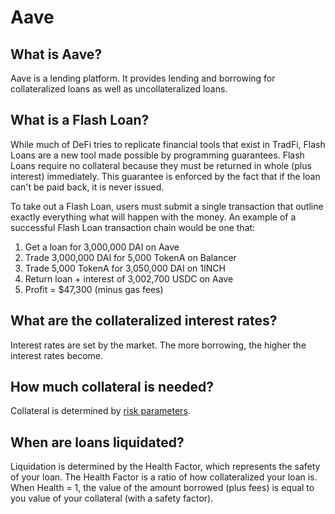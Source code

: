 # Aave

## What is Aave?

Aave is a lending platform. It provides lending and borrowing for collateralized loans as well as uncollateralized loans.

## What is a Flash Loan?

While much of DeFi tries to replicate financial tools that exist in TradFi, Flash Loans are a new tool made possible by programming guarantees. Flash Loans require no collateral because they must be returned in whole \(plus interest\) immediately. This guarantee is enforced by the fact that if the loan can't be paid back, it is never issued. 

To take out a Flash Loan, users must submit a single transaction that outline exactly everything what will happen with the money. An example of a successful Flash Loan transaction chain would be one that:

1. Get a loan for 3,000,000 DAI on Aave
2. Trade 3,000,000 DAI for 5,000 TokenA on Balancer
3. Trade 5,000 TokenA for 3,050,000 DAI on 1INCH
4. Return loan + interest of 3,002,700 USDC on Aave
5. Profit = $47,300 \(minus gas fees\)

## What are the collateralized interest rates?

Interest rates are set by the market. The more borrowing, the higher the interest rates become. 

## How much collateral is needed?

Collateral is determined by [risk parameters](https://docs.aave.com/risk/asset-risk/risk-parameters). 

## When are loans liquidated?

Liquidation is determined by the Health Factor, which represents the safety of your loan. The Health Factor is a ratio of how collateralized your loan is. When Health = 1, the value of the amount borrowed \(plus fees\) is equal to you value of your collateral \(with a safety factor\).


